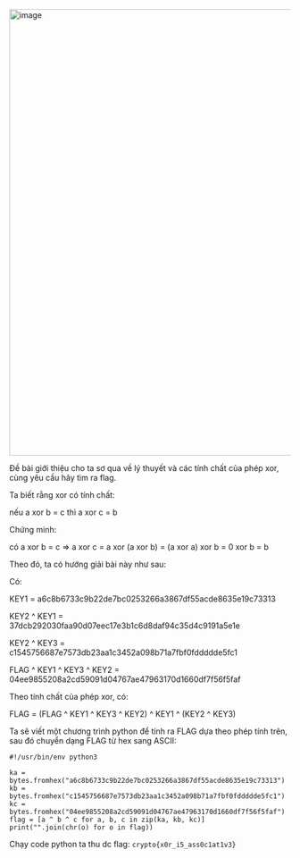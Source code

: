 <img width="799" alt="image" src="https://github.com/Vanmaxohp/EHC_Challenge_CryptoHack/assets/90485791/a5bd1416-b81a-4548-a0d2-f314ebc43fbe">

Đề bài giới thiệu cho ta sơ qua về lý thuyết và các tính chất của phép xor, cùng yêu cầu hãy tìm ra flag.

Ta biết rằng xor có tính chất:

nếu a xor b = c thì a xor c = b

Chứng minh:

có a xor b = c => a xor c = a xor (a xor b)
                          = (a xor a) xor b
                          = 0 xor b
                          = b

Theo đó, ta có hướng giải bài này như sau:

Có:
 
  KEY1 = a6c8b6733c9b22de7bc0253266a3867df55acde8635e19c73313

  KEY2 ^ KEY1 = 37dcb292030faa90d07eec17e3b1c6d8daf94c35d4c9191a5e1e

  KEY2 ^ KEY3 = c1545756687e7573db23aa1c3452a098b71a7fbf0fddddde5fc1

  FLAG ^ KEY1 ^ KEY3 ^ KEY2 = 04ee9855208a2cd59091d04767ae47963170d1660df7f56f5faf

Theo tính chất của phép xor, có:

FLAG = (FLAG ^ KEY1 ^ KEY3 ^ KEY2) ^ KEY1 ^ (KEY2 ^ KEY3)

Ta sẽ viết một chương trình python để tính ra FLAG dựa theo phép tính trên, sau đó chuyển dạng FLAG từ hex sang ASCII:
```
#!/usr/bin/env python3

ka = bytes.fromhex("a6c8b6733c9b22de7bc0253266a3867df55acde8635e19c73313")
kb = bytes.fromhex("c1545756687e7573db23aa1c3452a098b71a7fbf0fddddde5fc1")
kc = bytes.fromhex("04ee9855208a2cd59091d04767ae47963170d1660df7f56f5faf")
flag = [a ^ b ^ c for a, b, c in zip(ka, kb, kc)]
print("".join(chr(o) for o in flag))
```


Chạy code python ta thu dc flag: `crypto{x0r_i5_ass0c1at1v3}`


